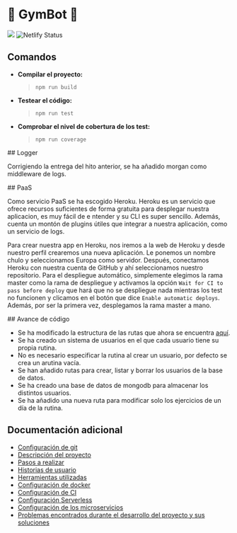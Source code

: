 # :muscle: GymBot :muscle:

![](https://travis-ci.com/torchu/GymBot.svg?branch=master)
![Netlify Status](https://api.netlify.com/api/v1/badges/50a95e48-efd0-46b7-a053-dd6869f195cf/deploy-status)

## Comandos

- **Compilar el proyecto:**
  > `npm run build`
- **Testear el código:**
  > `npm run test`
- **Comprobar el nivel de cobertura de los test:**
  > `npm run coverage`

## Logger

Corrigiendo la entrega del hito anterior, se ha añadido morgan como middleware de logs.

## PaaS

Como servicio PaaS se ha escogido Heroku. Heroku es un servicio que ofrece recursos suficientes de forma gratuita para desplegar nuestra aplicacion, es muy fácil de e ntender y su CLI es super sencillo. Además, cuenta un montón de plugins útiles que integrar a nuestra aplicación, como un servicio de logs.

Para crear nuestra app en Heroku, nos iremos a la web de Heroku y desde nuestro perfil crearemos una nueva aplicación. Le ponemos un nombre chulo y seleccionamos Europa como servidor. Después, conectamos Heroku con nuestra cuenta de GitHub y ahí seleccionamos nuestro repositorio. Para el despliegue automático, simplemente elegimos la rama master como la rama de despliegue y activamos la opción `Wait for CI to pass before deploy` que hará que no se despliegue nada mientras los test no funcionen y clicamos en el botón que dice `Enable automatic deploys`. Además, por ser la primera vez, desplegamos la rama master a mano.

## Avance de código

- Se ha modificado la estructura de las rutas que ahora se encuentra [aquí](src/routes).
- Se ha creado un sistema de usuarios en el que cada usuario tiene su propia rutina.
- No es necesario especificar la rutina al crear un usuario, por defecto se crea un arutina vacía.
- Se han añadido rutas para crear, listar y borrar los usuarios de la base de datos.
- Se ha creado una base de datos de mongodb para almacenar los distintos usuarios.
- Se ha añadido una nueva ruta para modificar solo los ejercicios de un día de la rutina.

## Documentación adicional

- [Configuración de git](docs/git-config.md)
- [Descripción del proyecto](docs/descripcion.md)
- [Pasos a realizar](docs/pasos.md)
- [Historias de usuario](docs/hu.md)
- [Herramientas utilizadas](docs/herramientas.md)
- [Configuración de docker](docs/docker.md)
- [Configuración de CI](docs/ci.md)
- [Configuración Serverless](docs/serverless.md)
- [Configuración de los microservicios](docs/microservicios.md)
- [Problemas encontrados durante el desarrollo del proyecto y sus soluciones](docs/errors.md)

